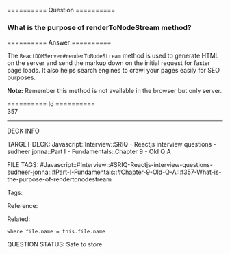 ========== Question ==========  

### What is the purpose of renderToNodeStream method?  

========== Answer ==========  

The `ReactDOMServer#renderToNodeStream` method is used to generate HTML on the
server and send the markup down on the initial request for faster page loads. It
also helps search engines to crawl your pages easily for SEO purposes.

**Note:** Remember this method is not available in the browser but only server.

========== Id ==========  
357

---

DECK INFO

TARGET DECK: Javascript::Interview::SRIQ - Reactjs interview questions - sudheer jonna::Part I - Fundamentals::Chapter 9 - Old Q A

FILE TAGS: #Javascript::#Interview::#SRIQ-Reactjs-interview-questions-sudheer-jonna::#Part-I-Fundamentals::#Chapter-9-Old-Q-A::#357-What-is-the-purpose-of-rendertonodestream

Tags:

Reference:

Related:

```dataview
where file.name = this.file.name
```
QUESTION STATUS: Safe to store
